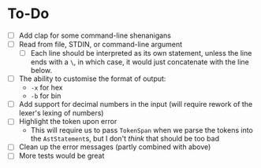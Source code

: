 # To-Do

- [ ] Add clap for some command-line shenanigans
- [ ] Read from file, STDIN, or command-line argument
    - [ ] Each line should be interpreted as its own statement, unless
      the line ends with a `\`, in which case, it would just concatenate
      with the line below.
- [ ] The ability to customise the format of output:
    - `-x` for hex
    - `-b` for bin
- [ ] Add support for decimal numbers in the input (will require rework
  of the lexer's lexing of numbers)
- [ ] Highlight the token upon error
    - This will require us to pass `TokenSpan` when we parse the tokens
      into the `AstStatement`s, but I don't _think_ that should be too
      bad
- [ ] Clean up the error messages (partly combined with above)
- [ ] More tests would be great
